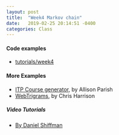 ```yaml
---
layout: post
title:  "Week4 Markov chain"
date:   2019-02-25 20:14:51 -0400
categories: Class
---
```

#### Code examples
* [tutorials/week4](https://github.com/cqx931/Coding4Language/tree/master/tutorials/week4)

#### More Examples
* [ITP Course generator](http://static.decontextualize.com/toys/next_semester), by Allison Parish
* [WebTrigrams](http://www.chrisharrison.net/index.php/Visualizations/WebTrigrams), by Chris Harrison

##### Video Tutorials
* [By Daniel Shiffman](https://shiffman.net/a2z/markov/)

<!--
TODO:
In class demo: artist bio generator
-->

<!-- In class excercise
Create two generators, one using word level markov, and one using character level. Be intentional in your use of source text

- Learn Regular Expressions (RegEx) for cleaning up text -->
